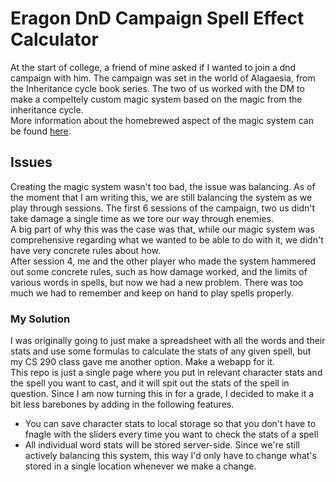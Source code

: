 # Eragon DnD Campaign Spell Effect Calculator
At the start of college, a friend of mine asked if I wanted to join a dnd campaign with him. The campaign was set in the world of Alagaesia, from the Inheritance cycle book series. The two of us worked with the DM to make a compeltely custom magic system based on the magic from the inheritance cycle.<br>
More information about the homebrewed aspect of the magic system can be found [here](https://homebrewery.naturalcrit.com/share/xgBay-APU2Lc).
## Issues
Creating the magic system wasn't too bad, the issue was balancing. As of the moment that I am writing this, we are still balancing the system as we play through sessions. The first 6 sessions of the campaign, two us didn't take damage a single time as we tore our way through enemies.<br>
A big part of why this was the case was that, while our magic system was comprehensive regarding what we wanted to be able to do with it, we didn't have very concrete rules about how.<br>
After session 4, me and the other player who made the system hammered out some concrete rules, such as how damage worked, and the limits of various words in spells, but now we had a new problem. There was too much we had to remember and keep on hand to play spells properly.
### My Solution
I was originally going to just make a spreadsheet with all the words and their stats and use some formulas to calculate the stats of any given spell, but my CS 290 class gave me another option. Make a webapp for it.<br>
This repo is just a single page where you put in relevant character stats and the spell you want to cast, and it will spit out the stats of the spell in question. Since I am now turning this in for a grade, I decided to make it a bit less barebones by adding in the following features.<br>
- You can save character stats to local storage so that you don't have to fnagle with the sliders every time you want to check the stats of a spell
- All individual word stats will be stored server-side. Since we're still actively balancing this system, this way I'd only have to change what's stored in a single location whenever we make a change.